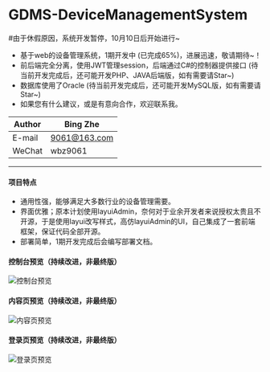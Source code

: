 # GDMS-DeviceManagementSystem

#由于休假原因，系统开发暂停，10月10日后开始进行~

* 基于web的设备管理系统，1期开发中 (已完成65%)，进展迅速，敬请期待~！
* 前后端完全分离，使用JWT管理session，后端通过C#的控制器提供接口 (待当前开发完成后，还可能开发PHP、JAVA后端版，如有需要请Star~)
* 数据库使用了Oracle (待当前开发完成后，还可能开发MySQL版，如有需要请Star~)
* 如果您有什么建议，或是有意向合作，欢迎联系我。

|Author|Bing Zhe|
|---|---
|E-mail|9061@163.com
|WeChat|wbz9061

****
#### 项目特点
* 通用性强，能够满足大多数行业的设备管理需要。
* 界面优雅；原本计划使用layuiAdmin，奈何对于业余开发者来说授权太贵且不开源，于是使用layui改写样式，高仿layuiAdmin的UI，自己集成了一套前端框架，保证代码全部开源。
* 部署简单，1期开发完成后会编写部署文档。


#### 控制台预览（持续改进，非最终版）
![控制台预览](https://github.com/manier13579/GDMS-DeviceManagementSystem/raw/master/GDMS/src/images/demo3.png)  

#### 内容页预览（持续改进，非最终版）
![内容页预览](https://github.com/manier13579/GDMS-DeviceManagementSystem/raw/master/GDMS/src/images/demo2.png)  

#### 登录页预览（持续改进，非最终版）
![登录页预览](https://github.com/manier13579/GDMS-DeviceManagementSystem/raw/master/GDMS/src/images/demo1.png)  
